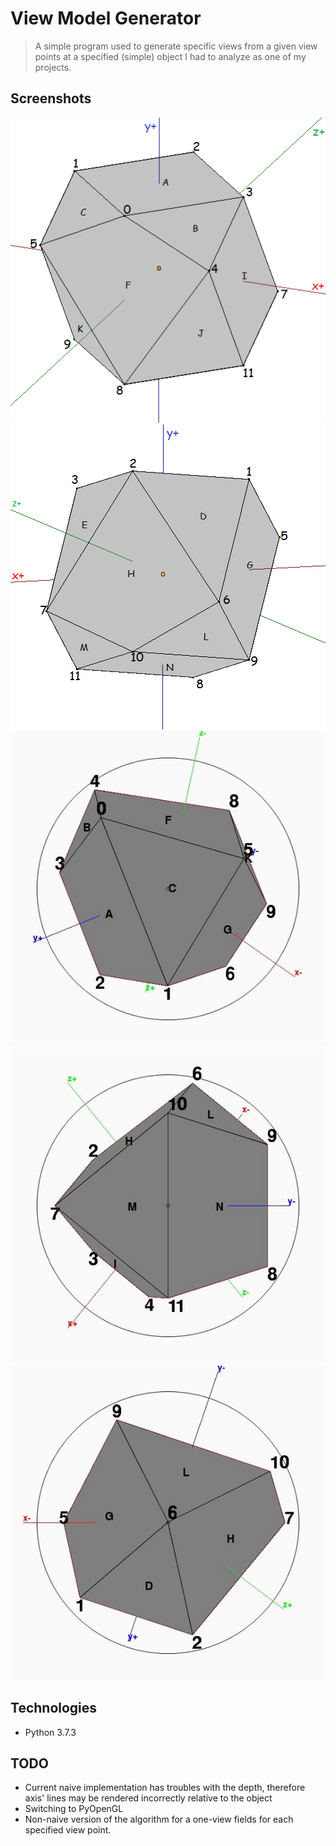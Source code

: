 # View Model Generator
> A simple program used to generate specific views from a given view points at a specified (simple) object I had to analyze as one of my projects.

## Screenshots
![Screenshot](./img/base1.png)
![Screenshot](./img/base2.png)
![Screenshot](./img/face.jpg)
![Screenshot](./img/edge.jpg)
![Screenshot](./img/vertex.jpg)

## Technologies
* Python 3.7.3

## TODO
* Current naive implementation has troubles with the depth, therefore axis' lines may be rendered incorrectly relative to the object
* Switching to PyOpenGL
* Non-naive version of the algorithm for a one-view fields for each specified view point. 
